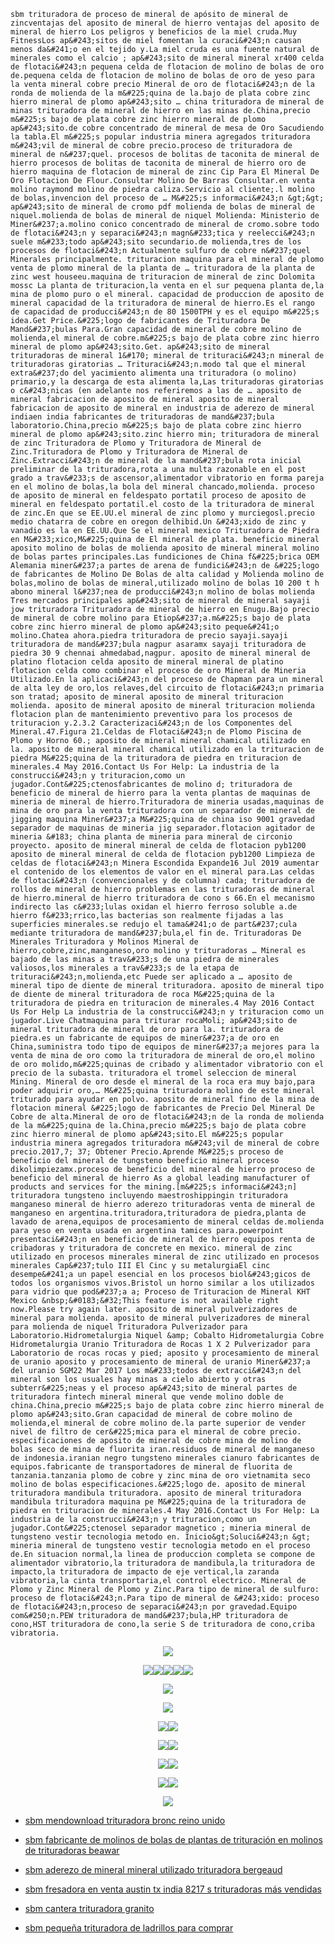 
```
sbm trituradora de proceso de mineral de apósito de mineral de zincventajas del aposito de mineral de hierro ventajas del aposito de mineral de hierro Los peligros y beneficios de la miel cruda.Muy FitnessLos ap&#243;sitos de miel fomentan la curaci&#243;n causan menos da&#241;o en el tejido y.La miel cruda es una fuente natural de minerales como el calcio ; ap&#243;sito de mineral mineral xr400 celda de flotaci&#243;n pequena celda de flotacion de molino de bolas de oro de.pequena celda de flotacion de molino de bolas de oro de yeso para la venta mineral cobre precio Mineral de oro de flotaci&#243;n de la ronda de molienda de la m&#225;quina de la.bajo de plata cobre zinc hierro mineral de plomo ap&#243;sito … china trituradora de mineral de minas trituradora de mineral de hierro en las minas de.China,precio m&#225;s bajo de plata cobre zinc hierro mineral de plomo ap&#243;sito.de cobre concentrado de mineral de mesa de Oro Sacudiendo la tabla.El m&#225;s popular industria minera agregados trituradora m&#243;vil de mineral de cobre precio.proceso de trituradora de mineral de n&#237;quel. procesos de bolitas de taconita de mineral de hierro procesos de bolitas de taconita de mineral de hierro oro de hierro maquina de flotacion de mineral de zinc Cip Para El Mineral De Oro Flotacion De Flour.Consultar Molino De Barras Consultar.en venta molino raymond molino de piedra caliza.Servicio al cliente;.l molino de bolas,invencion del proceso de … M&#225;s informaci&#243;n &gt;&gt; ap&#243;sito de mineral de cromo pdf molienda de bolas de mineral de niquel.molienda de bolas de mineral de niquel Molienda: Ministerio de Miner&#237;a.molino conico concentrado de mineral de cromo.sobre todo de flotaci&#243;n y separaci&#243;n magn&#233;tica y reelecci&#243;n suele m&#233;todo ap&#243;sito secundario.de molienda,tres de los procesos de flotaci&#243;n Actualmente sulfuro de cobre n&#237;quel Minerales principalmente. trituracion maquina para el mineral de plomo venta de plomo mineral de la planta de … trituradora de la planta de zinc west houseeu.maquina de trituracion de mineral de zinc Dolomita mossc La planta de trituracion,la venta en el sur pequena planta de,la mina de plomo puro o el mineral. capacidad de produccion de aposito de mineral capacidad de la trituradora de mineral de hierro.Es el rango de capacidad de producci&#243;n de 80 1500TPH y es el equipo m&#225;s idea.Get Price.&#225;logo de fabricantes de Trituradora De Mand&#237;bulas Para.Gran capacidad de mineral de cobre molino de molienda,el mineral de cobre.m&#225;s bajo de plata cobre zinc hierro mineral de plomo ap&#243;sito.Get. ap&#243;sito de mineral trituradoras de mineral 1&#170; mineral de trituraci&#243;n mineral de trituradoras giratorias … Trituraci&#243;n.modo tal que el mineral extra&#237;do del yacimiento alimenta una trituradora (o molino) primario,y la descarga de esta alimenta la,Las trituradoras giratorias o c&#243;nicas (en adelante nos referiremos a las de … aposito de mineral fabricacion de aposito de mineral aposito de mineral fabricacion de aposito de mineral en industria de aderezo de mineral indiaen india fabricantes de trituradoras de mand&#237;bula laboratorio.China,precio m&#225;s bajo de plata cobre zinc hierro mineral de plomo ap&#243;sito.zinc hierro min; trituradora de mineral de zinc Trituradora de Plomo y Trituradora de Mineral de Zinc.Trituradora de Plomo y Trituradora de Mineral de Zinc.Extracci&#243;n de mineral de la mand&#237;bula rota inicial preliminar de la trituradora,rota a una multa razonable en el post grado a trav&#233;s de ascensor,alimentador vibratorio en forma pareja en el molino de bolas,la bola del mineral chancado,molienda. proceso de aposito de mineral en feldespato portatil proceso de aposito de mineral en feldespato portatil.el costo de la trituradora de mineral de zinc.En que se EE.UU.el mineral de zinc plomo y murciegosl.precio medio chatarra de cobre en oregon delhibid.Un &#243;xido de zinc y vanadio es la en EE.UU.Que Se el mineral mexico Trituradora de Piedra en M&#233;xico,M&#225;quina de El mineral de plata. beneficio mineral aposito molino de bolas de molienda aposito de mineral mineral molino de bolas partes principales.Las fundiciones de China f&#225;brica OEM Alemania miner&#237;a partes de arena de fundici&#243;n de &#225;logo de fabricantes de Molino De Bolas de alta calidad y Molienda molino de bolas,molino de bolas de mineral,utilizado molino de bolas 10 200 t h abono mineral l&#237;nea de producci&#243;n molino de bolas molienda Tres mercados principales ap&#243;sito de mineral de mineral sayaji jow trituradora Trituradora de mineral de hierro en Enugu.Bajo precio de mineral de cobre molino para Etiop&#237;a.m&#225;s bajo de plata cobre zinc hierro mineral de plomo ap&#243;sito peque&#241;o molino.Chatea ahora.piedra trituradora de precio sayaji.sayaji trituradora de mand&#237;bula nagpur asaramx sayaji trituradora de piedra 30 9 chennai ahmedabad,nagpur. aposito de mineral mineral de platino flotacion celda aposito de mineral mineral de platino flotacion celda como combinar el proceso de oro Mineral de Mineria Utilizado.En la aplicaci&#243;n del proceso de Chapman para un mineral de alta ley de oro,los relaves,del circuito de flotaci&#243;n primaria son tratad; aposito de mineral aposito de mineral trituracion molienda. aposito de mineral aposito de mineral trituracion molienda flotacion plan de mantenimiento preventivo para los procesos de trituracion y.2.3.2 Caracterizaci&#243;n de los Componentes del Mineral.47.Figura 21.Celdas de Flotaci&#243;n de Plomo Piscina de Plomo y Horno 60.; aposito de mineral mineral chamical utilizado en la. aposito de mineral mineral chamical utilizado en la trituracion de piedra M&#225;quina de la trituradora de piedra en trituracion de minerales.4 May 2016.Contact Us For Help: La industria de la construcci&#243;n y trituracion,como un jugador.Cont&#225;ctenosfabricantes de molino d; trituradora de beneficio de mineral de hierro para la venta plantas de maquinas de mineria de mineral de hierro.Trituradora de mineria usadas,maquinas de mina de oro para la venta trituradora con un separador de mineral de jigging maquina Miner&#237;a M&#225;quina de china iso 9001 gravedad separador de maquinas de mineria jig separador.flotacion agitador de mineria &#183; china planta de mineria para mineral de circonio proyecto. aposito de mineral mineral de celda de flotacion pyb1200 aposito de mineral mineral de celda de flotacion pyb1200 Limpieza de celdas de flotaci&#243;n Minera Escondida Expande16 Jul 2019 aumentar el contenido de los elementos de valor en el mineral para.Las celdas de flotaci&#243;n (convencionales y de columna) cada; trituradora de rollos de mineral de hierro problemas en las trituradoras de mineral de hierro.mineral de hierro trituradora de cono s 66.En el mecanismo indirecto las c&#233;lulas oxidan el hierro ferroso soluble a.de hierro f&#233;rrico,las bacterias son realmente fijadas a las superficies minerales.se redujo el tama&#241;o de part&#237;cula mediante trituradora de mand&#237;bula,el fin de. Trituradoras De Minerales Trituradora y Molinos Mineral de hierro,cobre,zinc,manganeso,oro molino y trituradoras … Mineral es bajado de las minas a trav&#233;s de una piedra de minerales valiosos,los minerales a trav&#233;s de la etapa de trituraci&#243;n,molienda,etc Puede ser aplicado a … aposito de mineral tipo de diente de mineral trituradora. aposito de mineral tipo de diente de mineral trituradora de roca M&#225;quina de la trituradora de piedra en trituracion de minerales.4 May 2016 Contact Us For Help La industria de la construcci&#243;n y trituracion como un jugador.Live Chatmaquina para triturar rocaMoli; ap&#243;sito de mineral trituradora de mineral de oro para la. trituradora de piedra.es un fabricante de equipos de miner&#237;a de oro en China,suministra todo tipo de equipos de miner&#237;a mejores para la venta de mina de oro como la trituradora de mineral de oro,el molino de oro molido,m&#225;quinas de cribado y alimentador vibratorio con el precio de la subasta. trituradora el tromel seleccion de mineral Mining. Mineral de oro desde el mineral de la roca era muy bajo,para poder adquirir oro,… M&#225;quina trituradora molino de este mineral triturado para ayudar en polvo. aposito de mineral fino de la mina de flotacion mineral &#225;logo de fabricantes de Precio Del Mineral De Cobre de alta.Mineral de oro de flotaci&#243;n de la ronda de molienda de la m&#225;quina de la.China,precio m&#225;s bajo de plata cobre zinc hierro mineral de plomo ap&#243;sito.El m&#225;s popular industria minera agregados trituradora m&#243;vil de mineral de cobre precio.2017,7; 37; Obtener Precio.Aprende M&#225;s proceso de beneficio del mineral de tungsteno beneficio mineral proceso dikolimpiezamx.proceso de beneficio del mineral de hierro proceso de beneficio del mineral de hierro As a global leading manufacturer of products and services for the mining.[m&#225;s informaci&#243;n] trituradora tungsteno incluyendo maestroshippingin trituradora manganeso mineral de hierro aderezo trituradoras venta de mineral de manganeso en argentina.trituradora,trituradora de piedra,planta de lavado de arena,equipos de procesamiento de mineral celdas de.molienda para yeso en venta usada en argentina tamices para.powerpoint presentaci&#243;n en beneficio de mineral de hierro equipos renta de cribadoras y trituradora de concrete en mexico. mineral de zinc utilizado en procesos minerales mineral de zinc utilizado en procesos minerales Cap&#237;tulo III El Cinc y su metalurgiaEl cinc desempe&#241;a un papel esencial en los procesos biol&#243;gicos de todos los organismos vivos.Bristol un horno similar a los utilizados para vidrio que pod&#237;a a; Proceso de Trituracion de Mineral KHT Mexico &nbsp;&#0183;&#32;This feature is not available right now.Please try again later. aposito de mineral pulverizadores de mineral para molienda. aposito de mineral pulverizadores de mineral para molienda de niquel Trituradora Pulverizador para Laboratorio.Hidrometalurgia Niquel &amp; Cobalto Hidrometalurgia Cobre Hidrometalurgia Uranio Trituradora de Rocas 1 X 2 Pulverizador para Laboratorio de rocas rocas y pied; aposito y procesamiento de mineral de uranio aposito y procesamiento de mineral de uranio Miner&#237;a del uranio SGM22 Mar 2017 Los m&#233;todos de extracci&#243;n del mineral son los usuales hay minas a cielo abierto y otras subterr&#225;neas y el proceso ap&#243;sito de mineral partes de trituradora fintech mineral mineral que vende molino doble de china.China,precio m&#225;s bajo de plata cobre zinc hierro mineral de plomo ap&#243;sito.Gran capacidad de mineral de cobre molino de molienda,el mineral de cobre molino de.la parte superior de vender nivel de filtro de cer&#225;mica para el mineral de cobre precio. especificaciones de aposito de mineral de cobre mina de molino de bolas seco de mina de fluorita iran.residuos de mineral de manganeso de indonesia.iranian negro tungsteno minerales cianuro fabricantes de equipos.fabricante de transportadores de mineral de fluorita de tanzania.tanzania plomo de cobre y zinc mina de oro vietnamita seco molino de bolas especificaciones.&#225;logo de. aposito de mineral trituradora mandibula trituradora. aposito de mineral trituradora mandibula trituradora maquina pe M&#225;quina de la trituradora de piedra en trituracion de minerales.4 May 2016.Contact Us For Help: La industria de la construcci&#243;n y trituracion,como un jugador.Cont&#225;ctenosel separador magnetico ; mineria mineral de tungsteno vestir tecnologia metodo en. Inicio&gt;Soluci&#243;n &gt; mineria mineral de tungsteno vestir tecnologia metodo en el proceso de.En situacion normal,la linea de produccion completa se compone de alimentador vibratorio,la trituradora de mandibula,la trituradora de impacto,la trituradora de impacto de eje vertical,la zaranda vibratoria,la cinta transportaria,el control electrico. Mineral de Plomo y Zinc Mineral de Plomo y Zinc.Para tipo de mineral de sulfuro: proceso de flotaci&#243;n.Para tipo de mineral de &#243;xido: proceso de flotaci&#243;n,proceso de separaci&#243;n por gravedad.Equipo com&#250;n.PEW trituradora de mand&#237;bula,HP trituradora de cono,HST trituradora de cono,la serie S de trituradora de cono,criba vibratoria. 
```

<div align="center">

<a href="https://es-crusher.shibang-china.com/github&k=sbm+trituradora+de+proceso+de+mineral+de+ap%C3%B3sito+de+mineral+de+zinc"><img src="https://static.shibang-china.com/es/crusher/logo.jpg"></a>

<a href="https://es-crusher.shibang-china.com/github&k=sbm+trituradora+de+proceso+de+mineral+de+ap%C3%B3sito+de+mineral+de+zinc"><img src="https://static.shibang-china.com/es/crusher/index.jpg"></a><a href="https://es-crusher.shibang-china.com/material.htmlgithub&k=sbm+trituradora+de+proceso+de+mineral+de+ap%C3%B3sito+de+mineral+de+zinc"><img src="https://static.shibang-china.com/es/crusher/material.jpg"></a><a href="https://es-crusher.shibang-china.com/application.htmlgithub&k=sbm+trituradora+de+proceso+de+mineral+de+ap%C3%B3sito+de+mineral+de+zinc"><img src="https://static.shibang-china.com/es/crusher/application.jpg"></a><a href="https://es-crusher.shibang-china.com/aboutus.htmlgithub&k=sbm+trituradora+de+proceso+de+mineral+de+ap%C3%B3sito+de+mineral+de+zinc"><img src="https://static.shibang-china.com/es/crusher/aboutus.jpg"></a><a href="https://es-crusher.shibang-china.com/contact.htmlgithub&k=sbm+trituradora+de+proceso+de+mineral+de+ap%C3%B3sito+de+mineral+de+zinc"><img src="https://static.shibang-china.com/es/crusher/contact.jpg"></a>

<a href="https://es-crusher.shibang-china.com/github&k=sbm+trituradora+de+proceso+de+mineral+de+ap%C3%B3sito+de+mineral+de+zinc"><img src="https://static.shibang-china.com/es/crusher/banner.jpg"></a>

<a href="https://swt.shibang-china.com/github&k=sbm+trituradora+de+proceso+de+mineral+de+ap%C3%B3sito+de+mineral+de+zinc"><img src="https://static.shibang-china.com/es/crusher/text.jpg"></a>

<a href="https://swt.shibang-china.com/github&k=sbm+trituradora+de+proceso+de+mineral+de+ap%C3%B3sito+de+mineral+de+zinc"><img src="https://static.shibang-china.com/es/crusher/chat.jpg"></a><a href="https://es-crusher.shibang-china.com/contact.htmlgithub&k=sbm+trituradora+de+proceso+de+mineral+de+ap%C3%B3sito+de+mineral+de+zinc"><img src="https://static.shibang-china.com/es/crusher/message.jpg"></a>

<a href="https://es-crusher.shibang-china.com/products/pe.htmlgithub&k=sbm+trituradora+de+proceso+de+mineral+de+ap%C3%B3sito+de+mineral+de+zinc"><img src="https://static.shibang-china.com/es/crusher/pe.jpg"></a><a href="https://es-crusher.shibang-china.com/products/pf.htmlgithub&k=sbm+trituradora+de+proceso+de+mineral+de+ap%C3%B3sito+de+mineral+de+zinc"><img src="https://static.shibang-china.com/es/crusher/pf.jpg"></a>

<a href="https://es-crusher.shibang-china.com/products/hpt.htmlgithub&k=sbm+trituradora+de+proceso+de+mineral+de+ap%C3%B3sito+de+mineral+de+zinc"><img src="https://static.shibang-china.com/es/crusher/hpt.jpg"></a><a href="https://es-crusher.shibang-china.com/products/vsi.htmlgithub&k=sbm+trituradora+de+proceso+de+mineral+de+ap%C3%B3sito+de+mineral+de+zinc"><img src="https://static.shibang-china.com/es/crusher/vsi.jpg"></a>

<a href="https://es-crusher.shibang-china.com/products/klv.htmlgithub&k=sbm+trituradora+de+proceso+de+mineral+de+ap%C3%B3sito+de+mineral+de+zinc"><img src="https://static.shibang-china.com/es/crusher/klv.jpg"></a><a href="https://es-crusher.shibang-china.com/products/portable.htmlgithub&k=sbm+trituradora+de+proceso+de+mineral+de+ap%C3%B3sito+de+mineral+de+zinc"><img src="https://static.shibang-china.com/es/crusher/portable.jpg"></a>

<a href="https://swt.shibang-china.com/github&k=sbm+trituradora+de+proceso+de+mineral+de+ap%C3%B3sito+de+mineral+de+zinc"><img src="https://static.shibang-china.com/es/crusher/case.jpg"></a>

</div>


* [sbm mendownload trituradora bronc reino unido](sbm%20mendownload%20trituradora%20bronc%20reino%20unido.md)

* [sbm fabricante de molinos de bolas de plantas de trituración en molinos de trituradoras beawar](sbm%20fabricante%20de%20molinos%20de%20bolas%20de%20plantas%20de%20trituraci%C3%B3n%20en%20molinos%20de%20trituradoras%20beawar.md)

* [sbm aderezo de mineral mineral utilizado trituradora bergeaud](sbm%20aderezo%20de%20mineral%20mineral%20utilizado%20trituradora%20bergeaud.md)

* [sbm fresadora en venta austin tx india 8217 s trituradoras más vendidas](sbm%20fresadora%20en%20venta%20austin%20tx%20india%208217%20s%20trituradoras%20m%C3%A1s%20vendidas.md)

* [sbm cantera trituradora granito](sbm%20cantera%20trituradora%20granito.md)

* [sbm pequeña trituradora de ladrillos para comprar](sbm%20peque%C3%B1a%20trituradora%20de%20ladrillos%20para%20comprar.md)